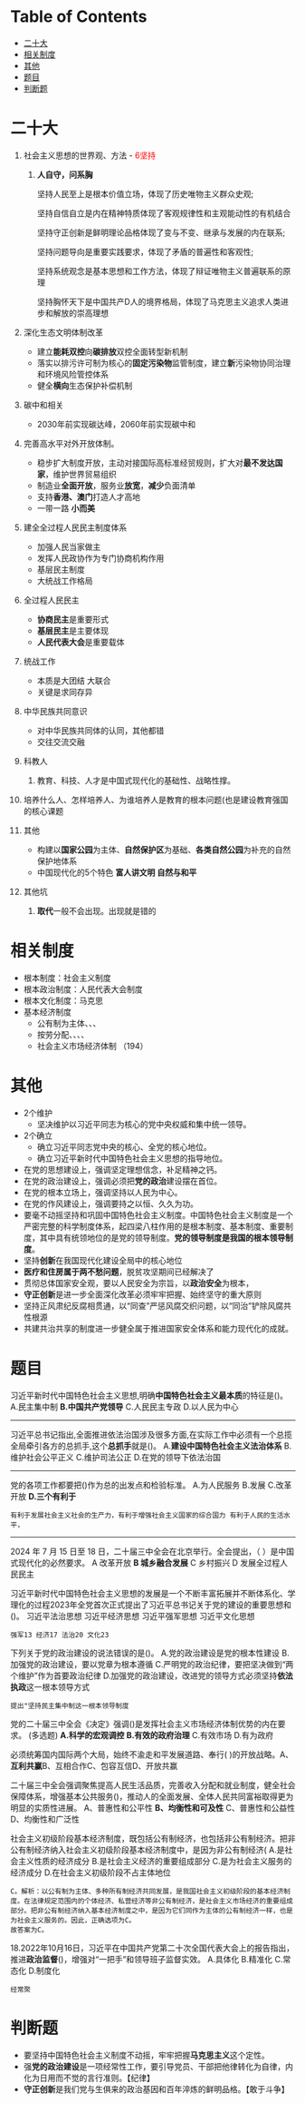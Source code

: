 # Table of Contents

* [二十大](#二十大)
* [相关制度](#相关制度)
* [其他](#其他)
* [题目](#题目)
* [判断题](#判断题)


# 二十大

1. 社会主义思想的世界观、方法 - <span style="color: red;">6坚持</span>

    1. **人自守，问系胸**

        坚持人民至上是根本价值立场，体现了历史唯物主义群众史观;

        坚持自信自立是内在精神特质体现了客观规律性和主观能动性的有机结合

        坚持守正创新是鲜明理论品格体现了变与不变、继承与发展的内在联系;

        坚持问题导向是重要实践要求，体现了矛盾的普遍性和客观性;

        坚持系统观念是基本思想和工作方法，体现了辩证唯物主义普遍联系的原理

        坚持胸怀天下是中国共产D人的境界格局，体现了马克思主义追求人类进步和解放的崇高理想

2. 深化生态文明体制改革

    + 建立**能耗双控**向**碳排放**双控全面转型新机制   
    + 落实以排污许可制为核心的**固定污染物**监管制度，建立**新**污染物协同治理和环境风险管控体系
    + 健全**横向**生态保护补偿机制

3. 碳中和相关

   + 2030年前实现碳达峰，2060年前实现碳中和

4. 完善高水平对外开放体制。 
    + 稳步扩大制度开放，主动对接国际高标准经贸规则，扩大对**最不发达国家**，维护世界贸易组织
    + 制造业**全面开放**，服务业**放宽**，**减少**负面清单  
    + 支持**香港、澳门**打造人才高地
    + 一带一路  **小而美** 

5. 建全全过程人民民主制度体系
    + 加强人民当家做主
    + 发挥人民政协作为专门协商机构作用
    + 基层民主制度
    +  大统战工作格局  

6. 全过程人民民主 
    + **协商民主**是重要形式
    + **基层民主**是主要体现
    + **人民代表大会**是重要载体

7. 统战工作 
    + 本质是大团结 大联合 
    + 关键是求同存异 

8. 中华民族共同意识 
    + 对中华民族共同体的认同，其他都错
    + 交往交流交融 

9. 科教人
   
    1. 教育、科技、人才是中国式现代化的基础性、战略性撑。
2. 培养什么人、怎样培养人、为谁培养人是教育的根本问题(也是建设教育强国的核心课题
   
10. 其他

    + 构建以**国家公园**为主体、**自然保护区**为基础、**各类自然公园**为补充的自然保护地体系
    + 中国现代化的5个特色 **富人讲文明 自然与和平**

11. 其他坑

     1. **取代**一般不会出现。出现就是错的



# 相关制度

+ 根本制度：社会主义制度
+ 根本政治制度：人民代表大会制度
+ 根本文化制度：马克思
+ 基本经济制度
  + 公有制为主体、、、
  + 按劳分配、、、、
  + 社会主义市场经济体制 （194）
# 其他



  + 2个维护
      + 坚决维护以习近平同志为核心的党中央权威和集中统一领导。
+ 2个确立
  + 确立习近平同志党中央的核心、全党的核心地位。
  + 确立习近平新时代中国特色社会主义思想的指导地位。
+ 在党的思想建设上，强调坚定理想信念，补足精神之钙。
+ 在党的政治建设上，强调必须把**党的政治**建设摆在首位。
+ 在党的根本立场上，强调坚持以人民为中心。
+ 在党的作风建设上，强调要持之以恒、久久为功。
+ 要毫不动摇坚持和巩固中国特色社会主义制度。中国特色社会主义制度是一个严密完整的科学制度体系，起四梁八柱作用的是根本制度、基本制度、重要制度，其中具有统领地位的是党的领导制度。**党的领导制度是我国的根本领导制度**。
+ 坚持**创新**在我国现代化建设全局中的核心地位
+ **医疗和住房属于两不愁问题**，脱贫攻坚期间已经解决了
+ 贯彻总体国家安全观，要以人民安全为宗旨，以**政治安全**为根本，
+ **守正创新**是进一步全面深化改革必须牢牢把握、始终坚守的重大原则
+ 坚持正风肃纪反腐相贯通，以“同查”严惩风腐交织问题，以“同治”铲除风腐共性根源
+ 共建共治共享的制度进一步健全属于推进国家安全体系和能力现代化的成就。



# 题目



习近平新时代中国特色社会主义思想,明确**中国特色社会主义最本质**的特征是()。
A.民主集中制
**B.中国共产党领导**
C.人民民主专政
D.以人民为中心

-----------



习近平总书记指出,全面推进依法治国涉及很多方面,在实际工作中必须有一个总揽全局牵引各方的总抓手,这个**总抓手**就是()。
A.**建设中国特色社会主义法治体系**
B.维护社会公平正义
C.维护司法公正
D.在党的领导下依法治国

----------

党的各项工作都要把()作为总的出发点和检验标准。
A.为人民服务
B.发展
C.改革开放
**D.三个有利于**

```
有利于发展社会主义社会的生产力，有利于增强社会主义国家的综合国力 有利于人民的生活水平，
```

-----

2024 年 7 月 15 日至 18 日，二十届三中全会在北京举行。全会提出，（ ）是中国式现代化的必然要求。
A 改革开放
**B 城乡融合发展**
C 乡村振兴
D 发展全过程人民民主



习近平新时代中国特色社会主义思想的发展是一个不断丰富拓展并不断体系化、学理化的过程2023年全党首次正式提出了习近平总书记关于党的建设的重要思想和()。
习近平法治思想
习近平经济思想
习近平强军思想
习近平文化思想

```
强军13 经济17 法治20 文化23
```



下列关于党的政治建设的说法错误的是()。
A.党的政治建设是党的根本性建设
B.加强党的政治建设，要以党章为根本遵循
C.严明党的政治纪律，要把坚决做到“两个维护”作为首要政治纪律
D.加强党的政治建设，改进党的领导方式必须坚持**依法执政**这一根本领导方式

```
提出"坚持民主集中制这一根本领导制度
```

党的二十届三中全会《决定》强调()是发挥社会主义市场经济体制优势的内在要求。
(多选题)
**A.科学的宏观调控**
**B.有效的政府治理**
C.有效市场
D.有为政府



必须统筹国内国际两个大局，始终不渝走和平发展道路、奉行(  )的开放战略。A、**互利共赢**B、互相合作C、包容互信D、开放共赢

二十届三中全会强调聚焦提高人民生活品质，完善收入分配和就业制度，健全社会保障体系，增强基本公共服务()，推动人的全面发展、全体人民共同富裕取得更为明显的实质性进展。
A、普惠性和公平性
**B、均衡性和可及性**
C、普惠性和公益性
D、均衡性和广泛性



社会主义初级阶段基本经济制度，既包括公有制经济，也包括非公有制经济。把非公有制经济纳入社会主义初级阶段基本经济制度中，是因为非公有制经济(
A.是社会主义性质的经济成分
B.是社会主义经济的重要组成部分
C.是为社会主义服务的经济成分
D.在社会主义初级阶段不占主体地位

```
C。解析：以公有制为主体、多种所有制经济共同发展，是我国社会主义初级阶段的基本经济制度。在法律规定范围内的个体经济、私营经济等非公有制经济，是社会主义市场经济的重要组成部分。把非公有制经济纳入基本经济制度之中，是因为它们同作为主体的公有制经济一样，也是为社会主义服务的。因此，正确选项为C。
故答案为C。
```



18.2022年10月16日，习近平在中国共产党第二十次全国代表大会上的报告指出，推进**政治监督**()，增强对“一把手”和领导班子监督实效。
A.具体化
B.精准化
C.常态化
D.制度化

```
经常聚
```





# 判断题

+ 要坚持中国特色社会主义制度不动摇，牢牢把握**马克思主义**这个定性。
+ 强**党的政治建设**是一项经常性工作，要引导党员、干部把他律转化为自律，内化为日用而不觉的言行准则。【纪律】
+ **守正创新**是我们党与生俱来的政治基因和百年淬炼的鲜明品格。【敢于斗争】
